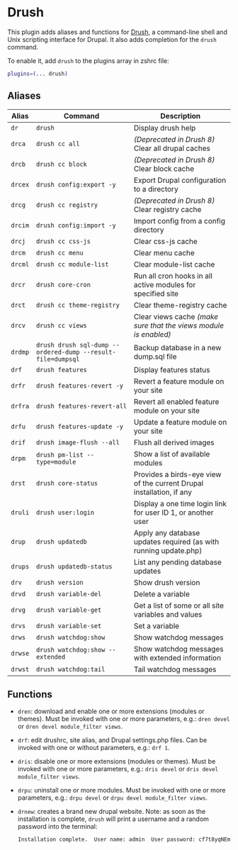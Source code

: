 # Drush

This plugin adds aliases and functions for [Drush](https://www.drush.org), a command-line shell
and Unix scripting interface for Drupal. It also adds completion for the `drush` command.

To enable it, add `drush` to the plugins array in zshrc file:

```zsh
plugins=(... drush)
```

## Aliases

| Alias   | Command                                                     | Description                                                          |
| ------- | ----------------------------------------------------------- | -------------------------------------------------------------------- |
| `dr`    | `drush`                                                     | Display drush help                                                   |
| `drca`  | `drush cc all`                                              | _(Deprecated in Drush 8)_ Clear all drupal caches                    |
| `drcb`  | `drush cc block`                                            | _(Deprecated in Drush 8)_ Clear block cache                          |
| `drcex` | `drush config:export -y`                                    | Export Drupal configuration to a directory                           |
| `drcg`  | `drush cc registry`                                         | _(Deprecated in Drush 8)_ Clear registry cache                       |
| `drcim` | `drush config:import -y`                                    | Import config from a config directory                                |
| `drcj`  | `drush cc css-js`                                           | Clear css-js cache                                                   |
| `drcm`  | `drush cc menu`                                             | Clear menu cache                                                     |
| `drcml` | `drush cc module-list`                                      | Clear module-list cache                                              |
| `drcr`  | `drush core-cron`                                           | Run all cron hooks in all active modules for specified site          |
| `drct`  | `drush cc theme-registry`                                   | Clear theme-registry cache                                           |
| `drcv`  | `drush cc views`                                            | Clear views cache _(make sure that the views module is enabled)_     |
| `drdmp` | `drush drush sql-dump --ordered-dump --result-file=dumpsql` | Backup database in a new dump.sql file                               |
| `drf`   | `drush features`                                            | Display features status                                              |
| `drfr`  | `drush features-revert -y`                                  | Revert a feature module on your site                                 |
| `drfra` | `drush features-revert-all`                                 | Revert all enabled feature module on your site                       |
| `drfu`  | `drush features-update -y`                                  | Update a feature module on your site                                 |
| `drif`  | `drush image-flush --all`                                   | Flush all derived images                                             |
| `drpm`  | `drush pm-list --type=module`                               | Show a list of available modules                                     |
| `drst`  | `drush core-status`                                         | Provides a birds-eye view of the current Drupal installation, if any |
| `druli` | `drush user:login`                                          | Display a one time login link for user ID 1, or another user         |
| `drup`  | `drush updatedb`                                            | Apply any database updates required (as with running update.php)     |
| `drups` | `drush updatedb-status`                                     | List any pending database updates                                    |
| `drv`   | `drush version`                                             | Show drush version                                                   |
| `drvd`  | `drush variable-del`                                        | Delete a variable                                                    |
| `drvg`  | `drush variable-get`                                        | Get a list of some or all site variables and values                  |
| `drvs`  | `drush variable-set`                                        | Set a variable                                                       |
| `drws`  | `drush watchdog:show`                                       | Show watchdog messages                                               |
| `drwse` | `drush watchdog:show --extended`                            | Show watchdog messages with extended information                     |
| `drwst` | `drush watchdog:tail`                                       | Tail watchdog messages                                              |

## Functions

- `dren`: download and enable one or more extensions (modules or themes). Must be
  invoked with one or more parameters, e.g.: `dren devel` or `dren devel module_filter views`.

- `drf`: edit drushrc, site alias, and Drupal settings.php files.
  Can be invoked with one or without parameters, e.g.: `drf 1`.

- `dris`: disable one or more extensions (modules or themes). Must be invoked with
  one or more parameters, e.g.: `dris devel` or `dris devel module_filter views`.

- `drpu`: uninstall one or more modules. Must be invoked with one or more
  parameters, e.g.: `drpu devel` or `drpu devel module_filter views`.

- `drnew`: creates a brand new drupal website. Note: as soon as the installation
  is complete, `drush` will print a username and a random password into the terminal:

  ```text
  Installation complete.  User name: admin  User password: cf7t8yqNEm
  ```
